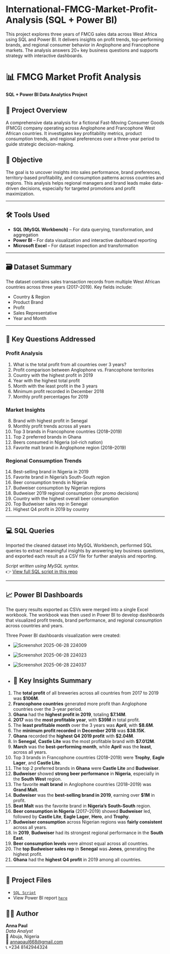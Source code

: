 # International-FMCG-Market-Profit-Analysis (SQL + Power BI)
This project explores three years of FMCG sales data across West Africa using SQL and Power BI. It delivers insights on profit trends, top-performing brands, and regional consumer behavior in Anglophone and Francophone markets. The analysis answers 20+ key business questions and supports strategy with interactive dashboards.

# 📊 FMCG Market Profit Analysis

**SQL + Power BI Data Analytics Project**

## 🧩 Project Overview  
A comprehensive data analysis for a fictional Fast-Moving Consumer Goods (FMCG) company operating across Anglophone and Francophone West African countries. It investigates key profitability metrics, product consumption trends, and regional preferences over a three-year period to guide strategic decision-making.

## 🎯 Objective  
The goal is to uncover insights into sales performance, brand preferences, territory-based profitability, and consumption patterns across countries and regions. This analysis helps regional managers and brand leads make data-driven decisions, especially for targeted promotions and profit maximization.

---

## 🛠 Tools Used  
- **SQL (MySQL Workbench)** – For data querying, transformation, and aggregation  
- **Power BI** – For data visualization and interactive dashboard reporting  
- **Microsoft Excel** – For dataset inspection and transformation

---

## 🗃 Dataset Summary  
The dataset contains sales transaction records from multiple West African countries across three years (2017–2019). Key fields include:  
- Country & Region  
- Product Brand  
- Profit  
- Sales Representative  
- Year and Month  

---

## 📌 Key Questions Addressed  
### Profit Analysis  
1. What is the total profit from all countries over 3 years?  
2. Profit comparison between Anglophone vs. Francophone territories  
3. Country with the highest profit in 2019  
4. Year with the highest total profit  
5. Month with the least profit in the 3 years  
6. Minimum profit recorded in December 2018  
7. Monthly profit percentages for 2019  

### Market Insights  
8. Brand with highest profit in Senegal  
9. Monthly profit trends across all years  
10. Top 3 brands in Francophone countries (2018–2019)  
11. Top 2 preferred brands in Ghana  
12. Beers consumed in Nigeria (oil-rich nation)  
13. Favorite malt brand in Anglophone region (2018–2019)  

### Regional Consumption Trends  
14. Best-selling brand in Nigeria in 2019  
15. Favorite brand in Nigeria’s South-South region  
16. Beer consumption trends in Nigeria  
17. Budweiser consumption by Nigerian regions  
18. Budweiser 2019 regional consumption (for promo decisions)  
19. Country with the highest overall beer consumption  
20. Top Budweiser sales rep in Senegal  
21. Highest Q4 profit in 2019 by country 

---

## 💻 SQL Queries  
Imported the cleaned dataset into MySQL Workbench, performed SQL queries to extract meaningful insights by answering key business questions, and exported each result as a CSV file for further analysis and reporting.

*Script written using MySQL syntax.*  
👉 [View full SQL script in this repo](https://github.com/AhnieP/International-FMCG-Market-Profit-Analysis/blob/main/PAUL%20ANNA%20SQL%20DAP%20PROJECT%20SCRIPT.sql)

---

## 📈 Power BI Dashboards  
The query results exported as CSVs were merged into a single Excel workbook. The workbook was then used in Power BI to develop dashboards that visualized profit trends, brand performance, and regional consumption across countries and years.

Three Power BI dashboards visualization were created:  

- ![Screenshot 2025-06-28 224009](https://github.com/user-attachments/assets/bc65a4f9-27d3-45be-974a-2e3eaedd086b)
- ![Screenshot 2025-06-28 224023](https://github.com/user-attachments/assets/cb8a39e5-643a-480f-a32e-0619ed479f63)
- ![Screenshot 2025-06-28 224037](https://github.com/user-attachments/assets/f3df7cf3-39c9-4592-8337-573f78e6df3a)


- ## 📌 Key Insights Summary 

1. The **total profit** of all breweries across all countries from 2017 to 2019 was **$106M**.
2. **Francophone countries** generated more profit than Anglophone countries over the 3-year period.
3. **Ghana** had the **highest profit in 2019**, totaling **$7.14M**.
4. **2017** was the **most profitable year**, with **$39M** in total profit.
5. The **least profitable month** over the 3 years was **April**, with **$8.6M**.
6. The **minimum profit recorded** in **December 2018** was **$38.15K**.
7. **Ghana** recorded the **highest Q4 2019 profit** with **$2.04M**.
8. In **Senegal**, **Castle Lite** was the most profitable brand with **$7.012M**.
9. **March** was the **best-performing month**, while **April** was the **least**, across all years.
10. Top 3 brands in Francophone countries (2018–2019) were **Trophy**, **Eagle Lager**, and **Castle Lite**.
11. The top 2 preferred brands in **Ghana** were **Castle Lite** and **Budweiser**.
12. **Budweiser** showed **strong beer performance** in **Nigeria**, especially in the **South West** region.
13. The favorite **malt brand** in Anglophone countries (2018–2019) was **Grand Malt**.
14. **Budweiser** was the **best-selling brand in 2019**, earning over **$1M** in profit.
15. **Beat Malt** was the favorite brand in **Nigeria’s South-South** region.
16. **Beer consumption in Nigeria** (2017–2019) showed **Budweiser** led, followed by **Castle Lite**, **Eagle Lager**, **Hero**, and **Trophy**.
17. **Budweiser consumption** across Nigerian regions was **fairly consistent** across all years.
18. In **2019**, **Budweiser** had its strongest regional performance in the **South East**.
19. **Beer consumption levels** were almost equal across all countries.
20. The **top Budweiser sales rep** in **Senegal** was **Jones**, generating the highest profit.
21. **Ghana** had the **highest Q4 profit** in 2019 among all countries.

---

## 📂 Project Files  
- [`SQL Script`](https://github.com/AhnieP/International-FMCG-Market-Profit-Analysis/blob/main/PAUL%20ANNA%20SQL%20DAP%20PROJECT%20SCRIPT.sql)
- View Power BI report [`here`](https://app.powerbi.com/groups/me/reports/34872d51-ad21-4b28-b570-e17fe9bae225/169eadfcc0d7cd38076d?experience=power-bi)  


## 🙋‍♂️ Author

**Anna Paul**  
*Data Analyst*  
📍 Abuja, Nigeria  
📧 [annapaul668@gmail.com](mailto:annapaul668@gmail.com)  
📞 +234 8142944324

